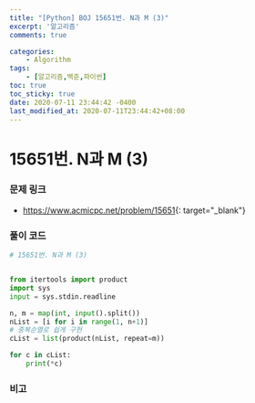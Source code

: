 ```yaml
---
title: "[Python] BOJ 15651번. N과 M (3)"
excerpt: '알고리즘'
comments: true

categories:
    - Algorithm
tags:
    - [알고리즘,백준,파이썬]
toc: true
toc_sticky: true
date: 2020-07-11 23:44:42 -0400
last_modified_at: 2020-07-11T23:44:42+08:00
---
```


# 15651번. N과 M (3)

### 문제 링크
- <https://www.acmicpc.net/problem/15651>{: target="\_blank"}

### 풀이 코드

```python
# 15651번. N과 M (3)


from itertools import product
import sys
input = sys.stdin.readline

n, m = map(int, input().split())
nList = [i for i in range(1, n+1)]
# 중복순열로 쉽게 구현
cList = list(product(nList, repeat=m))

for c in cList:
    print(*c)
```

### 비고